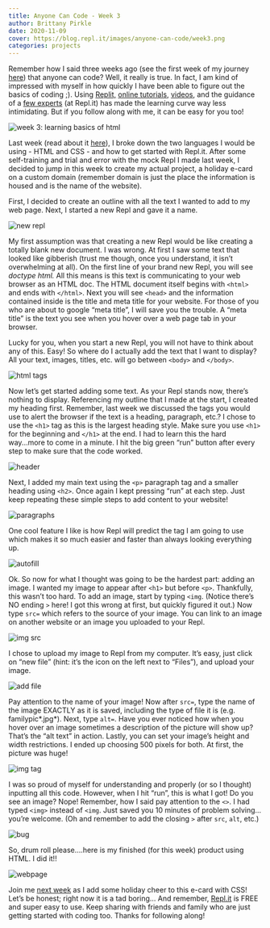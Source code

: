 ```yaml
---
title: Anyone Can Code - Week 3
author: Brittany Pirkle
date: 2020-11-09
cover: https://blog.repl.it/images/anyone-can-code/week3.png
categories: projects
---
```


Remember how I said three weeks ago (see the first week of my journey [here](https://blog.repl.it/anyone-can-code-week1)) that anyone can code? Well, it really is true. In fact, I am kind of impressed with myself in how quickly I have been able to figure out the basics of coding ;). Using [Replit,](https://repl.it/~) [online tutorials](https://www.w3schools.com/tags/tag_img.asp), [videos](https://scrimba.com/learn/html/html-figure-image-elements-c42D8uv), and the guidance of a [few experts](https://repl.it/talk/learn/Getting-Started-with-HTML-in-10-minutes/16821) (at Repl.it) has made the learning curve way less intimidating. But if you follow along with me, it can be easy for you too!

![week 3: learning basics of html](https://blog.repl.it/images/anyone-can-code/week3.png)

Last week (read about it [here](https://blog.repl.it/anyone-can-code-week2)), I broke down the two languages I would be using - HTML and CSS -  and how to get started with Repl.it. After some self-training and trial and error with the mock Repl I made last week, I decided to jump in this week to create my actual project, a holiday e-card on a custom domain (remember domain is just the place the information is housed and is the name of the website). 

First, I decided to create an outline with all the text I wanted to add to my web page. Next, I started a new Repl and gave it a name. 

![new repl](https://blog.repl.it/images/anyone-can-code/3.1.png)

My first assumption was that creating a new Repl would be like creating a totally blank new document. I was wrong. At first I saw some text that looked like gibberish (trust me though, once you understand, it isn’t overwhelming at all). On the first line of your brand new Repl, you will see _doctype html._ All this means is this text is communicating to your web browser as an HTML doc. The HTML document itself begins with `<html>` and ends with `</html>`. Next you will see `<head>` and the information contained inside is the title and meta title for your website. For those of you who are about to google “meta title”, I will save you the trouble. A “meta title” is the text you see when you hover over a web page tab in your browser.

Lucky for you, when you start a new Repl, you will not have to think about any of this. Easy! So where do I actually add the text that I want to display? All your text, images, titles, etc. will go between `<body>` and `</body>`.

![html tags](https://blog.repl.it/images/anyone-can-code/3.2.png)

Now let’s get started adding some text. As your Repl stands now, there’s nothing to display. Referencing my outline that I made at the start, I created my heading first. Remember, last week we discussed the tags you would use to alert the browser if the text is a heading, paragraph, etc.? I chose to use the `<h1>` tag as this is the largest heading style. Make sure you use `<h1>` for the beginning and `</h1>` at the end. I had to learn this the hard way...more to come in a minute. I hit the big green “run” button after every step to make sure that the code worked.

![header](https://blog.repl.it/images/anyone-can-code/3.3.png)

Next, I added my main text using the `<p>` paragraph tag and a smaller heading using `<h2>`. Once again I kept pressing “run” at each step. Just keep repeating these simple steps to add content to your website!

![paragraphs](https://blog.repl.it/images/anyone-can-code/3.4.png)

One cool feature I like is how Repl will predict the tag I am going to use which makes it so much easier and faster than always looking everything up. 

![autofill](https://blog.repl.it/images/anyone-can-code/3.5.png)

Ok. So now for what I thought was going to be the hardest part: adding an image. I wanted my image to appear after `<h1>` but before `<p>`. Thankfully, this wasn’t too hard. To add an image, start by typing `<img`. (Notice there’s NO ending `>` here! I got this wrong at first, but quickly figured it out.) Now type `src=` which refers to the source of your image. You can link to an image on another website or an image you uploaded to your Repl.

![img src](https://blog.repl.it/images/anyone-can-code/3.6.png)

I chose to upload my image to Repl from my computer. It’s easy, just click on “new file” (hint: it’s the icon on the left next to “Files”), and upload your image. 

![add file](https://blog.repl.it/images/anyone-can-code/3.7.png)

Pay attention to the name of your image! Now after `src=`, type the name of the image EXACTLY as it is saved, including the type of file it is (e.g. familypic*.jpg*). Next, type `alt=`. Have you ever noticed how when you hover over an image sometimes a description of the picture will show up? That’s the “alt text” in action. Lastly, you can set your image’s height and width restrictions. I ended up choosing 500 pixels for both. At first, the picture was huge!

![img tag](https://blog.repl.it/images/anyone-can-code/3.8.png)

I was so proud of myself for understanding and properly (or so I thought) inputting all this code. However, when I hit “run”, this is what I got! Do you see an image? Nope! Remember, how I said pay attention to the `<>`. I had typed `<img>` instead of `<img`. Just saved you 10 minutes of problem solving… you’re welcome. (Oh and remember to add the closing `>` after `src`, `alt`, etc.)

![bug](https://blog.repl.it/images/anyone-can-code/3.9.png)

So, drum roll please….here is my finished (for this week) product using HTML. I did it!!

![webpage](https://blog.repl.it/images/anyone-can-code/3.10.png)

Join me [next week](https://blog.repl.it/anyone-can-code-week4) as I add some holiday cheer to this e-card with CSS! Let’s be honest; right now it is a tad boring… And remember, [Repl.it](https://repl.it/~) is FREE and super easy to use. Keep sharing with friends and family who are just getting started with coding too. Thanks for following along!
